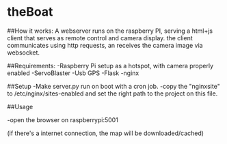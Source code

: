 # theBoat


##How it works:
A webserver runs on the raspberry PI, serving a html+js client that serves as remote control and camera display. the client communicates using http requests, an receives the camera image via websocket.


##Requirements:
-Raspberry Pi setup as a hotspot, with camera properly enabled
-ServoBlaster
-Usb GPS
-Flask
-nginx

##Setup
-Make server.py run on boot with a cron job.
-copy the "nginxsite" to /etc/nginx/sites-enabled  and set the right path to the project on this file.

##Usage

-open the browser on raspberrypi:5001

(if there's a internet connection, the map will be downloaded/cached)


